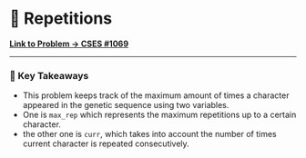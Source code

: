 # 🔁 Repetitions

**[Link to Problem → CSES #1069](https://cses.fi/problemset/task/1069/)**

---

### 🧠 Key Takeaways

- This problem keeps track of the maximum amount of times a character appeared in the genetic sequence using two variables.
- One is `max_rep` which represents the maximum repetitions up to a certain character.
- the other one is `curr`, which takes into account the number of times current character is repeated consecutively.